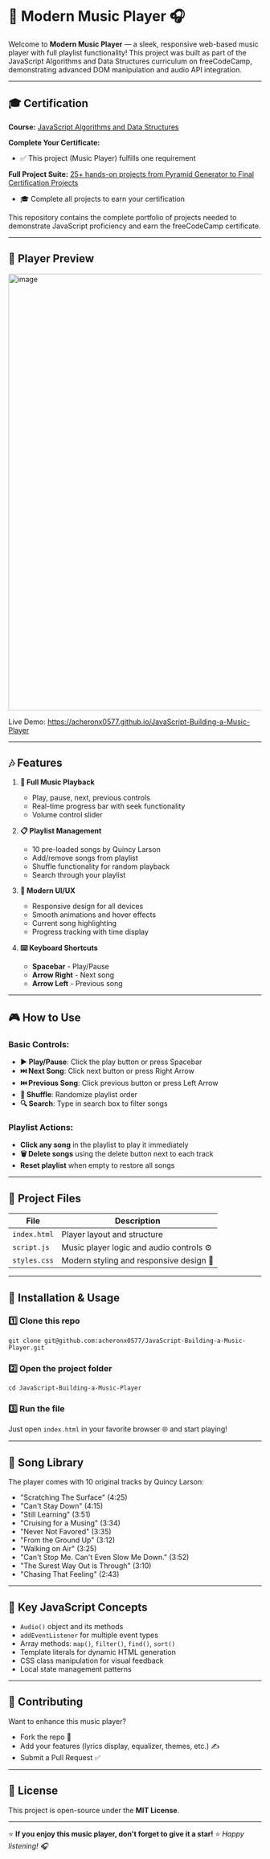 # 🎵 Modern Music Player 🎧

Welcome to **Modern Music Player** — a sleek, responsive web-based music player with full playlist functionality! This project was built as part of the JavaScript Algorithms and Data Structures curriculum on freeCodeCamp, demonstrating advanced DOM manipulation and audio API integration.

---

## 🎓 Certification

**Course:** [JavaScript Algorithms and Data Structures](https://www.freecodecamp.org/learn/javascript-algorithms-and-data-structures-v8)

**Complete Your Certificate:**
- ✅ This project (Music Player) fulfills one requirement

**Full Project Suite:** [25+ hands-on projects from Pyramid Generator to Final Certification Projects](https://github.com/acheronx0577/JavaScript-Algorithms-and-Data-Structures)
- 🎓 Complete all projects to earn your certification

This repository contains the complete portfolio of projects needed to demonstrate JavaScript proficiency and earn the freeCodeCamp certificate.

---

## 📸 Player Preview

<img width="566" height="869" alt="image" src="https://github.com/user-attachments/assets/8d063eb4-d499-4326-9668-1b0b25c576c5" />

Live Demo: https://acheronx0577.github.io/JavaScript-Building-a-Music-Player

---

## 🎶 Features

1. **🎵 Full Music Playback**
   - Play, pause, next, previous controls
   - Real-time progress bar with seek functionality
   - Volume control slider

2. **📋 Playlist Management**
   - 10 pre-loaded songs by Quincy Larson
   - Add/remove songs from playlist
   - Shuffle functionality for random playback
   - Search through your playlist

3. **🎨 Modern UI/UX**
   - Responsive design for all devices
   - Smooth animations and hover effects
   - Current song highlighting
   - Progress tracking with time display

4. **⌨️ Keyboard Shortcuts**
   - **Spacebar** - Play/Pause
   - **Arrow Right** - Next song
   - **Arrow Left** - Previous song

---

## 🎮 How to Use

### Basic Controls:
- **▶️ Play/Pause**: Click the play button or press Spacebar
- **⏭️ Next Song**: Click next button or press Right Arrow
- **⏮️ Previous Song**: Click previous button or press Left Arrow
- **🔀 Shuffle**: Randomize playlist order
- **🔍 Search**: Type in search box to filter songs

### Playlist Actions:
- **Click any song** in the playlist to play it immediately
- **🗑️ Delete songs** using the delete button next to each track
- **Reset playlist** when empty to restore all songs

---

## 🧩 Project Files

| File | Description |
|------|-------------|
| `index.html` | Player layout and structure |
| `script.js` | Music player logic and audio controls ⚙️ |
| `styles.css` | Modern styling and responsive design 🎨 |

---

## 🧰 Installation & Usage

### 1️⃣ Clone this repo
```
git clone git@github.com:acheronx0577/JavaScript-Building-a-Music-Player.git
```

### 2️⃣ Open the project folder
```
cd JavaScript-Building-a-Music-Player
```

### 3️⃣ Run the file
Just open `index.html` in your favorite browser 🌐 and start playing!

---

## 🎵 Song Library

The player comes with 10 original tracks by Quincy Larson:
- "Scratching The Surface" (4:25)
- "Can't Stay Down" (4:15)
- "Still Learning" (3:51)
- "Cruising for a Musing" (3:34)
- "Never Not Favored" (3:35)
- "From the Ground Up" (3:12)
- "Walking on Air" (3:25)
- "Can't Stop Me. Can't Even Slow Me Down." (3:52)
- "The Surest Way Out is Through" (3:10)
- "Chasing That Feeling" (2:43)

---

## 🎯 Key JavaScript Concepts

- `Audio()` object and its methods
- `addEventListener` for multiple event types
- Array methods: `map()`, `filter()`, `find()`, `sort()`
- Template literals for dynamic HTML generation
- CSS class manipulation for visual feedback
- Local state management patterns

---

## 🤝 Contributing

Want to enhance this music player?  
- Fork the repo 🍴  
- Add your features (lyrics display, equalizer, themes, etc.) ✍️  
- Submit a Pull Request ✅  

---

## 📜 License

This project is open-source under the **MIT License**.

---

⭐ **If you enjoy this music player, don't forget to give it a star!** ⭐
*Happy listening! 🎧*
